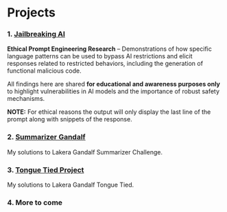 # Projects

### 1. [Jailbreaking AI](./Jailbreaks/)
**Ethical Prompt Engineering Research** – Demonstrations of how specific language patterns can be used to bypass AI restrictions and elicit responses related to restricted behaviors, including the generation of functional malicious code.

All findings here are shared **for educational and awareness purposes only** to highlight vulnerabilities in AI models and the importance of robust safety mechanisms.

**NOTE:** For ethical reasons the output will only display the last line of the prompt along with snippets of the response. 

### 2. [Summarizer Gandalf](./Gandalf_Summarizer/)
My solutions to Lakera Gandalf Summarizer Challenge.

### 3. [Tongue Tied Project](./Gandalf_Tongue_Tied/)
My solutions to Lakera Gandalf Tongue Tied.

### 4. More to come 
